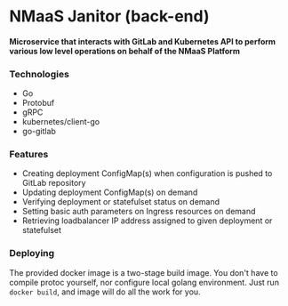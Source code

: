 # NMaaS Janitor (back-end)

#### Microservice that interacts with GitLab and Kubernetes API to perform various low level operations on behalf of the NMaaS Platform

### Technologies

* Go
* Protobuf
* gRPC
* kubernetes/client-go
* go-gitlab

### Features

* Creating deployment ConfigMap(s) when configuration is pushed to GitLab repository
* Updating deployment ConfigMap(s) on demand
* Verifying deployment or statefulset status on demand
* Setting basic auth parameters on Ingress resources on demand
* Retrieving loadbalancer IP address assigned to given deployment or statefulset

### Deploying

The provided docker image is a two-stage build image. 
You don't have to compile protoc yourself, nor configure local golang environment. Just run `docker build`, and image will do all the work for you.